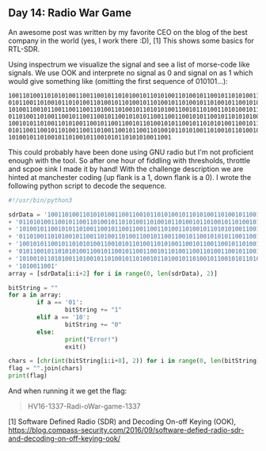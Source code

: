 Day 14: Radio War Game
----------------------
An awesome post was written by my favorite CEO on the blog of the best company in the world (yes, I work there :D), [1] This shows some basics for RTL-SDR.

Using inspectrum we visualize the signal and see a list of morse-code like signals. We use OOK and interprete no signal as 0 and signal on as 1 which would give something like (omitting the first sequence of 010101...):
```
100110100110101010011001100101101010010110101001101001011001011010100110
010110011010010110101001101001011010010110100101101001011010010110010101
101001100101100110011001101001101001011010101001100101101001101010010110
011010011010011001011001100101100101010110011001100101011001011010101001
100101011010011010100110010110011001011010010101100101101010100110010110
010110011001011010011001101001100101100110100101101010011010010110100101
1010010110100101101001011001010110101010011001
```

This could probably have been done using GNU radio but I'm not proficient enough with the tool. So after one hour of fiddling with thresholds, throttle and scpoe sink I made it by hand! With the challenge description we are hinted at manchester coding (up flank is a 1, down flank is a 0). I wrote the following python script to decode the sequence.
```python
#!/usr/bin/python3

sdrData = '100110100110101010011001100101101010010110101001101001011001'
+ '01101010011001011001101001011010100110100101101001011010010110100101'
+ '10100101100101011010011001011001100110011010011010010110101010011001'
+ '01101001101010010110011010011010011001011001100101100101010110011001'
+ '10010101100101101010100110010101101001101010011001011001100101101001'
+ '01011001011010101001100101100101100110010110100110011010011001011001'
+ '10100101101010011010010110100101101001011010010110100101100101011010'
+ '1010011001'
array = [sdrData[i:i+2] for i in range(0, len(sdrData), 2)]

bitString = ""
for a in array:
        if a == '01':
                bitString += "1"
        elif a == '10':
                bitString += "0"
        else:
                print("Error!")
                exit()

chars = [chr(int(bitString[i:i+8], 2)) for i in range(0, len(bitString), 8)]
flag = "".join(chars)
print(flag)
```

And when running it we get the flag:

> HV16-1337-Radi-oWar-game-1337

\[1\] Software Defined Radio (SDR) and Decoding On-off Keying (OOK), <https://blog.compass-security.com/2016/09/software-defied-radio-sdr-and-decoding-on-off-keying-ook/>
